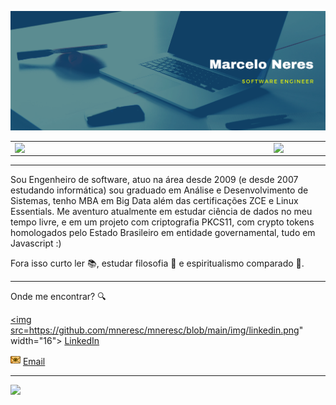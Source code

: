 ![capa github](https://github.com/mneresc/mneresc/blob/main/img/capa.png)  


<center>
  <table>
    <tr>
        <td><img width="400px" align="left" src="https://github-readme-stats.vercel.app/api/top-langs/?username=mneresc&hide=html&layout=compact&theme=buefy" /></td>
        <td><img width="495px" align="left" src="https://github-readme-stats.vercel.app/api?username=mneresc&theme=buefy"/></td>
  </table>
</center>  

---

Sou Engenheiro de software, atuo na área desde 2009 (e desde 2007 estudando informática) sou graduado em Análise e Desenvolvimento de Sistemas, tenho MBA em Big Data além das certificações ZCE e Linux Essentials. Me aventuro atualmente em estudar ciência de dados no meu tempo livre, e em um projeto com criptografia PKCS11, com crypto tokens homologados pelo Estado Brasileiro em entidade governamental, tudo em Javascript :)

Fora isso curto ler :books:, estudar filosofia :thinking: e espiritualismo comparado :ghost:.  

---

Onde me encontrar? :mag:  


<a href="https://www.linkedin.com/in/leticiasilvar"><img src=https://github.com/mneresc/mneresc/blob/main/img/linkedin.png" width="16"></img></a> [LinkedIn](https://www.linkedin.com/in/leticiasilvar)  

<a href="mailto:mneresc@gmail.com"><img src="https://github.com/mneresc/mneresc/blob/main/img/email.png" width="16"></img></a> [Email](mailto:mneresc@gmail.com)  

---  

![](https://komarev.com/ghpvc/?username=mneresc&color=blue&style=flat)
